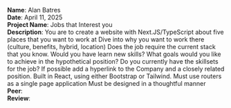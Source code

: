 **Name**: Alan Batres
<br/>
**Date**: April 11, 2025
<br/>
**Project Name**: Jobs that Interest you
<br/>
**Description**: You are to create a website with Next.JS/TypeScript about five places that you want to work at
Dive into why you want to work there (culture, benefits, hybrid, location)
Does the job require the current stack that you know. Would you have learn new skills?
What goals would you like to achieve in the hypothetical position?
Do you currently have the skillsets for the job?
If possible add a hyperlink to the Company and a closely related position.
Built in React, using either Bootstrap or Tailwind. Must use routers as a single page application
Must be designed in a thoughtful manner
<br/>
**Peer**: 
<br/>
**Review**:
<br/>
<br/>
